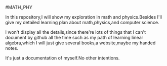 #MATH_PHY

In this repository,I will show my exploration in math and physics.Besides I'll give my detailed learning plan about
math,physics,and computer science.

I won't display all the details,since there're lots of things that I can't document by github all the time such as 
my path of learning linear algebra,which I will just give several books,a website,maybe my handed notes.

It's just a documentation of myself.No other intentions.

